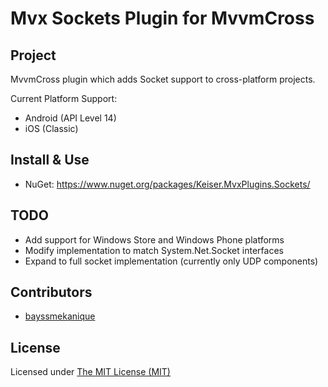 Mvx Sockets Plugin for MvvmCross
========================

## Project
MvvmCross plugin which adds Socket support to cross-platform projects.

Current Platform Support:
* Android (API Level 14)
* iOS (Classic)

## Install & Use
* NuGet: https://www.nuget.org/packages/Keiser.MvxPlugins.Sockets/

## TODO
* Add support for Windows Store and Windows Phone platforms
* Modify implementation to match System.Net.Socket interfaces
* Expand to full socket implementation (currently only UDP components)

## Contributors
* [bayssmekanique](https://github.com/bayssmekanique)

## License
Licensed under [The MIT License (MIT)](http://opensource.org/licenses/MIT)
